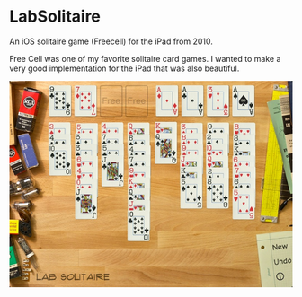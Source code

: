 # LabSolitaire
An iOS solitaire game (Freecell) for the iPad from 2010.

Free Cell was one of my favorite solitaire card games. I wanted to make a very good implementation for the iPad that was also beautiful.

![Screenshot](https://github.com/softdorothy/LabSolitaire/blob/main/Screenshots/Screenshot%201.jpg)
